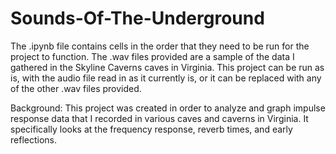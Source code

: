 # Sounds-Of-The-Underground

The .ipynb file contains cells in the order that they need to be run for the project to function.
The .wav files provided are a sample of the data I gathered in the Skyline Caverns caves in Virginia.
This project can be run as is, with the audio file read in as it currently is, or it can be replaced with any of the other .wav files provided.

Background: This project was created in order to analyze and graph impulse response data that I recorded in various caves and caverns in Virginia. It specifically looks at the frequency response, reverb times, and early reflections. 
